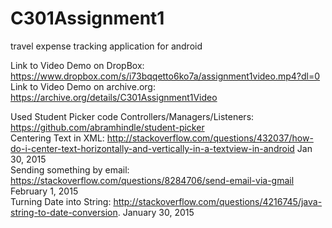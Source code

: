 # C301Assignment1

travel expense tracking application for android

Link to Video Demo on DropBox: https://www.dropbox.com/s/i73bqqetto6ko7a/assignment1video.mp4?dl=0 <br>
Link to Video Demo on archive.org: https://archive.org/details/C301Assignment1Video


Used Student Picker code Controllers/Managers/Listeners: https://github.com/abramhindle/student-picker <br>
Centering Text in XML: http://stackoverflow.com/questions/432037/how-do-i-center-text-horizontally-and-vertically-in-a-textview-in-android Jan 30, 2015 <br>
Sending something by email: https://stackoverflow.com/questions/8284706/send-email-via-gmail February 1, 2015 <br>
Turning Date into String: http://stackoverflow.com/questions/4216745/java-string-to-date-conversion. January 30, 2015 <br>
